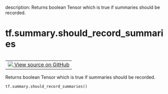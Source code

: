 description: Returns boolean Tensor which is true if summaries should be recorded.

<div itemscope itemtype="http://developers.google.com/ReferenceObject">
<meta itemprop="name" content="tf.summary.should_record_summaries" />
<meta itemprop="path" content="Stable" />
</div>

# tf.summary.should_record_summaries

<!-- Insert buttons and diff -->

<table class="tfo-notebook-buttons tfo-api nocontent" align="left">
<td>
  <a target="_blank" href="https://github.com/tensorflow/tensorflow/blob/r2.4/tensorflow/python/ops/summary_ops_v2.py#L118-L121">
    <img src="https://www.tensorflow.org/images/GitHub-Mark-32px.png" />
    View source on GitHub
  </a>
</td>
</table>



Returns boolean Tensor which is true if summaries should be recorded.

<pre class="devsite-click-to-copy prettyprint lang-py tfo-signature-link">
<code>tf.summary.should_record_summaries()
</code></pre>



<!-- Placeholder for "Used in" -->
